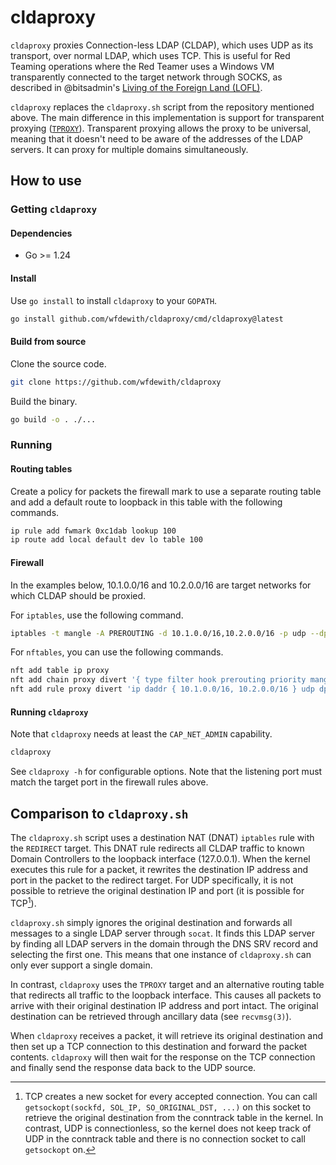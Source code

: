 # cldaproxy

`cldaproxy` proxies Connection-less LDAP (CLDAP), which uses UDP as its
transport, over normal LDAP, which uses TCP. This is useful for Red Teaming
operations where the Red Teamer uses a Windows VM transparently connected to the
target network through SOCKS, as described in @bitsadmin's
[Living of the Foreign Land (LOFL)](https://github.com/bitsadmin/lofl).

`cldaproxy` replaces the `cldaproxy.sh` script from the repository mentioned
above. The main difference in this implementation is support for transparent
proxying ([`TPROXY`](https://www.kernel.org/doc/html/latest/networking/tproxy.html)).
Transparent proxying allows the proxy to be universal, meaning that it doesn't
need to be aware of the addresses of the LDAP servers. It can proxy for
multiple domains simultaneously.

## How to use

### Getting `cldaproxy`

#### Dependencies
* Go >= 1.24

#### Install

Use `go install` to install `cldaproxy` to your `GOPATH`.

```sh
go install github.com/wfdewith/cldaproxy/cmd/cldaproxy@latest
```

#### Build from source

Clone the source code.

```sh
git clone https://github.com/wfdewith/cldaproxy
```

Build the binary.

```sh
go build -o . ./...
```

### Running

#### Routing tables

Create a policy for packets the firewall mark to use a separate routing table
and add a default route to loopback in this table with the following commands.

```sh
ip rule add fwmark 0xc1dab lookup 100
ip route add local default dev lo table 100
```

#### Firewall

In the examples below, 10.1.0.0/16 and 10.2.0.0/16 are target networks for which
CLDAP should be proxied.

For `iptables`, use the following command.

```sh
iptables -t mangle -A PREROUTING -d 10.1.0.0/16,10.2.0.0/16 -p udp --dport 389 -j TPROXY --tproxy-mark 0xc1dab/0xc1dab --on-port 3890
```

For `nftables`, you can use the following commands.

```sh
nft add table ip proxy
nft add chain proxy divert '{ type filter hook prerouting priority mangle; }'
nft add rule proxy divert 'ip daddr { 10.1.0.0/16, 10.2.0.0/16 } udp dport 389 tproxy to :3890 meta mark set 0xc1dab accept'
```

#### Running `cldaproxy`

Note that `cldaproxy` needs at least the `CAP_NET_ADMIN` capability.

```sh
cldaproxy
```

See `cldaproxy -h` for configurable options. Note that the listening port must
match the target port in the firewall rules above.

## Comparison to `cldaproxy.sh`

The `cldaproxy.sh` script uses a destination NAT (DNAT) `iptables` rule with the
`REDIRECT` target. This DNAT rule redirects all CLDAP traffic to known Domain
Controllers to the loopback interface (127.0.0.1). When the kernel executes this
rule for a packet, it rewrites the destination IP address and port in the packet
to the redirect target. For UDP specifically, it is not possible to retrieve the
original destination IP and port (it is possible for TCP[^1]).

[^1]: TCP creates a new socket for every accepted connection. You can call
  `getsockopt(sockfd, SOL_IP, SO_ORIGINAL_DST, ...)` on this socket to retrieve
  the original destination from the conntrack table in the kernel. In contrast,
  UDP is connectionless, so the kernel does not keep track of UDP in the
  conntrack table and there is no connection socket to call `getsockopt` on.

`cldaproxy.sh` simply ignores the original destination and forwards all messages
to a single LDAP server through `socat`. It finds this LDAP server by finding
all LDAP servers in the domain through the DNS SRV record and selecting the
first one. This means that one instance of `cldaproxy.sh` can only ever support
a single domain.

In contrast, `cldaproxy` uses the `TPROXY` target and an alternative routing
table that redirects all traffic to the loopback interface. This causes all
packets to arrive with their original destination IP address and port intact.
The original destination can be retrieved through ancillary data (see
`recvmsg(3)`).

When `cldaproxy` receives a packet, it will retrieve its original destination
and then set up a TCP connection to this destination and forward the packet
contents. `cldaproxy` will then wait for the response on the TCP connection and
finally send the response data back to the UDP source.
